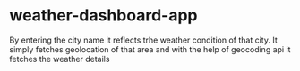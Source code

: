 # weather-dashboard-app
By entering the city name it reflects trhe weather condition of that city. It simply fetches geolocation of that area and with the help of geocoding api it fetches the weather details
